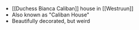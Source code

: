- [[Duchess Bianca Caliban]] house in [[Westruun]]
- Also known as "Caliban House"
- Beautifully decorated, but weird